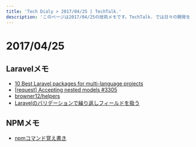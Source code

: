 ```yaml
---
title: 'Tech Dialy > 2017/04/25 | TechTalk.'
description: 'このページは2017/04/25の技術メモです。TechTalk. では日々の開発を個人メモとして残しています。将来に向けて技術ノウハウを蓄積することを目的とします。'
---
```

# 2017/04/25
## Laravelメモ
* [10 Best Laravel packages for multi-language projects](https://quickadminpanel.com/blog/10-best-laravel-packages-for-multi-language-projects/)
* [[request] Accepting nested models #3305](https://github.com/laravel/framework/issues/3305)
* [browner12/helpers](https://github.com/browner12/helpers)
* [Laravelのバリデーションで繰り返しフィールドを扱う](https://takayukii.me/20160824843)

## NPMメモ
* [npmコマンド覚え書き](https://qiita.com/_daisuke/items/d7c8f0aec9730be36267)